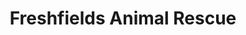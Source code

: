 ---
title: "Freshfields Animal Rescue"
url: /porthmadog/freshfields-animal-rescue/
shop: charity
---